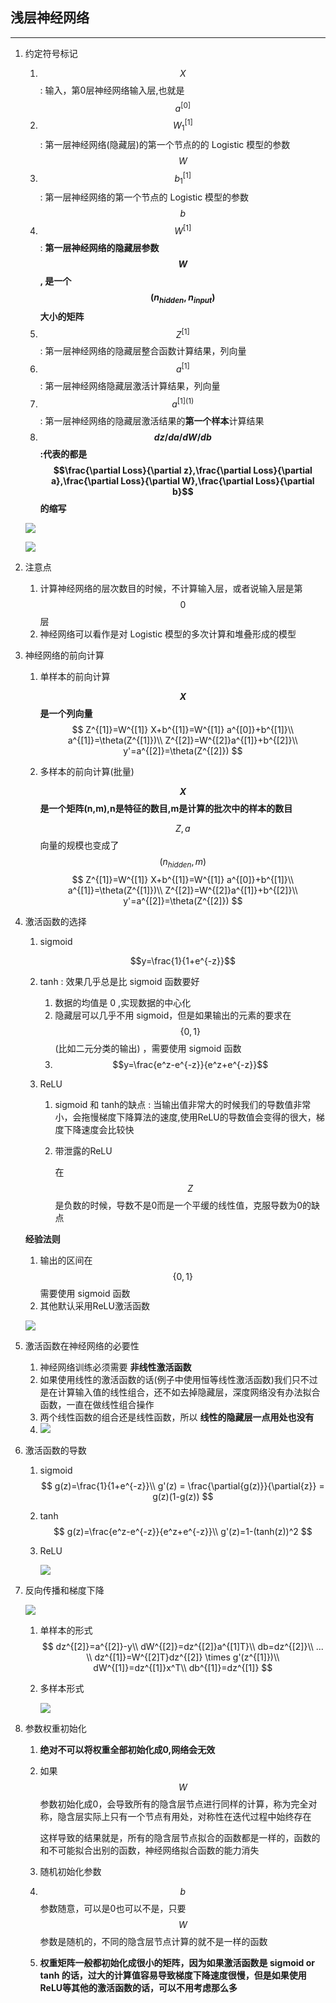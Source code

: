 ## 浅层神经网络

---

1. 约定符号标记

   1. $$X$$ : 输入，第0层神经网络输入层,也就是 $$a^{[0]}$$
   2. $$W^{[1]}_1$$ : 第一层神经网络(隐藏层)的第一个节点的的 Logistic 模型的参数 $$W$$
   3. $$b_1^{[1]}$$ : 第一层神经网络的第一个节点的 Logistic 模型的参数 $$b$$
   4. $$W^{[1]}$$ : **第一层神经网络的隐藏层参数 $$W$$, 是一个 $$(n_{hidden},n_{input})$$ 大小的矩阵**
   5. $$Z^{[1]}$$ : 第一层神经网络的隐藏层整合函数计算结果，列向量
   6. $$a^{[1]}$$ : 第一层神经网络隐藏层激活计算结果，列向量
   7. $$a^{[1](1)}$$ : 第一层神经网络的隐藏层激活结果的**第一个样本**计算结果
   8. **$$dz/da/dW/db$$ :代表的都是 $$\frac{\partial Loss}{\partial z},\frac{\partial Loss}{\partial a},\frac{\partial Loss}{\partial W},\frac{\partial Loss}{\partial b}$$ 的缩写**

   ![](../photo/神经网络的表示和符号约定.png)

   ![](../photo/神经网络的表示和计算符号.png)

2. 注意点

   1. 计算神经网络的层次数目的时候，不计算输入层，或者说输入层是第 $$0$$ 层
   2. 神经网络可以看作是对 Logistic 模型的多次计算和堆叠形成的模型

3. 神经网络的前向计算

   1. 单样本的前向计算

      **$$X$$ 是一个列向量**
      $$
      Z^{[1]}=W^{[1]} X+b^{[1]}=W^{[1]} a^{[0]}+b^{[1]}\\
      a^{[1]}=\theta(Z^{[1]})\\
      Z^{[2]}=W^{[2]}a^{[1]}+b^{[2]}\\
      y'=a^{[2]}=\theta(Z^{[2]})
      $$

   2. 多样本的前向计算(批量)

      **$$X$$ 是一个矩阵(n,m),n是特征的数目,m是计算的批次中的样本的数目**　

      $$Z,a$$ 向量的规模也变成了 $$(n_{hidden},m)$$
      $$
      Z^{[1]}=W^{[1]} X+b^{[1]}=W^{[1]} a^{[0]}+b^{[1]}\\
      a^{[1]}=\theta(Z^{[1]})\\
      Z^{[2]}=W^{[2]}a^{[1]}+b^{[2]}\\
      y'=a^{[2]}=\theta(Z^{[2]})
      $$

4. 激活函数的选择

   1. sigmoid

      $$y=\frac{1}{1+e^{-z}}$$

   2. tanh : 效果几乎总是比 sigmoid 函数要好

      1. 数据的均值是 0 ,实现数据的中心化
      2. 隐藏层可以几乎不用 sigmoid，但是如果输出的元素的要求在 $$\{0,1\}$$(比如二元分类的输出) ，需要使用 sigmoid 函数
      3. $$y=\frac{e^z-e^{-z}}{e^z+e^{-z}}$$

   3. ReLU

      1. sigmoid 和 tanh的缺点 : 当输出值非常大的时候我们的导数值非常小，会拖慢梯度下降算法的速度,使用ReLU的导数值会变得的很大，梯度下降速度会比较快

      2. 带泄露的ReLU

         在 $$Z$$ 是负数的时候，导数不是0而是一个平缓的线性值，克服导数为0的缺点

   **经验法则**

   1. 输出的区间在 $$\{0,1\}$$ 需要使用 sigmoid 函数
   2. 其他默认采用ReLU激活函数

   ![](../photo/激活函数.png)

5. 激活函数在神经网络的必要性

   1. 神经网络训练必须需要 **非线性激活函数**
   2. 如果使用线性的激活函数的话(例子中使用恒等线性激活函数)我们只不过是在计算输入值的线性组合，还不如去掉隐藏层，深度网络没有办法拟合函数，一直在做线性组合操作
   3. 两个线性函数的组合还是线性函数，所以 **线性的隐藏层一点用处也没有**
   4. ![](../photo/非线性激活函数的必要性.png)

6. 激活函数的导数

   1. sigmoid 
      $$
      g(z)=\frac{1}{1+e^{-z}}\\
      g'(z) = \frac{\partial{g(z)}}{\partial{z}} = g(z)(1-g(z))
      $$

   2. tanh
      $$
      g(z)=\frac{e^z-e^{-z}}{e^z+e^{-z}}\\
      g'(z)=1-(tanh(z))^2
      $$

   3. ReLU

      ![](../photo/ReLU系激活函数的导数.png)

7. 反向传播和梯度下降

   ![](../photo/反向传播向量化推导.png)

   1. 单样本的形式
      $$
      dz^{[2]}=a^{[2]}-y\\
      dW^{[2]}=dz^{[2]}a^{[1]T}\\
      db=dz^{[2]}\\
      ... \\
      dz^{[1]}=W^{[2]T}dz^{[2]} \times g'(z^{[1]})\\
      dW^{[1]}=dz^{[1]}x^T\\
      db^{[1]}=dz^{[1]}
      $$

   2. 多样本形式

      ![](../photo/反向传播批量.png)

8. 参数权重初始化

   1. **绝对不可以将权重全部初始化成0,网络会无效**

   2. 如果 $$W$$ 参数初始化成0，会导致所有的隐含层节点进行同样的计算，称为完全对称，隐含层实际上只有一个节点有用处，对称性在迭代过程中始终存在

      这样导致的结果就是，所有的隐含层节点拟合的函数都是一样的，函数的和不可能拟合出别的函数，神经网络拟合函数的能力消失

   3. 随机初始化参数

   4. $$b$$ 参数随意，可以是0也可以不是，只要 $$W$$ 参数是随机的，不同的隐含层节点计算的就不是一样的函数

   5. **权重矩阵一般都初始化成很小的矩阵，因为如果激活函数是 sigmoid or tanh 的话，过大的计算值容易导致梯度下降速度很慢，但是如果使用 ReLU等其他的激活函数的话，可以不用考虑那么多**

   ​
